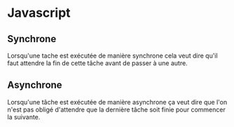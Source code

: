 # Javascript

## Synchrone

Lorsqu'une tache est exécutée de manière synchrone cela veut dire qu'il faut attendre la fin de cette tâche avant de passer à une autre.

## Asynchrone

Lorsqu'une tâche est exécutée de manière asynchrone ça veut dire que l'on n'est pas obligé d'attendre que la dernière tâche soit finie pour commencer la suivante.